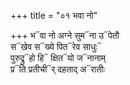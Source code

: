 +++
title = "०१ भवा नो"

+++
भ᳓वा नो अग्ने सुम᳓ना उ᳓पेतौ  
स᳓खेव स᳓ख्ये पित᳓रेव साधुः᳓  
पुरुद्रु᳓हो हि᳓ क्षित᳓यो ज᳓नानाम्  
प्र᳓ति प्रतीची᳓र् दहताद् अ᳓रातीः